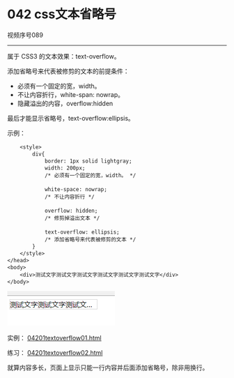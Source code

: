# 042 css文本省略号

视频序号089



***

属于 CSS3 的文本效果：text-overflow。

添加省略号来代表被修剪的文本的前提条件：

* 必须有一个固定的宽，width。
* 不让内容折行，white-span: nowrap。
* 隐藏溢出的内容，overflow:hidden

最后才能显示省略号，text-overflow:ellipsis。

示例：

```
    <style>
        div{
            border: 1px solid lightgray;
            width: 200px;
            /* 必须有一个固定的宽，width。 */

            white-space: nowrap;
            /* 不让内容折行 */

            overflow: hidden;
            /* 修剪掉溢出文本 */

            text-overflow: ellipsis;
            /* 添加省略号来代表被修剪的文本 */
        }
    </style>
</head>
<body>
    <div>测试文字测试文字测试文字测试文字测试文字测试文字</div>
</body>
```

![04201](img/04201.png)

实例： [04201textoverflow01.html](04201textoverflow01.html) 



练习： [04201textoverflow02.html](04201textoverflow02.html) 

就算内容多长，页面上显示只能一行内容并后面添加省略号，除非用换行。